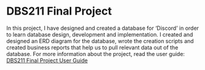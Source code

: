 # DBS211 Final Project
In this project, I have designed and created a database for ‘Discord’ in order to learn database design, development and implementation. I created and designed an ERD diagram for the database, wrote the creation scripts and created business reports that help us to pull relevant data out of the database.
For more information about the project, read the user guide: [DBS211 Final Project User Guide]()
